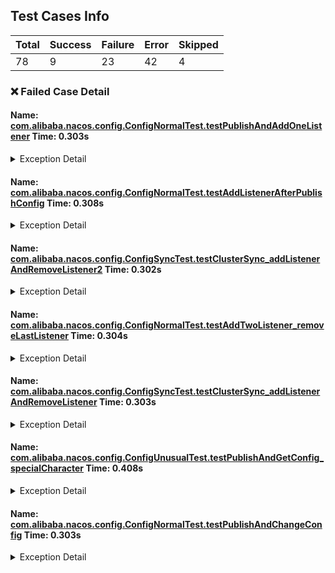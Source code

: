 ## Test Cases Info


|Total|Success|Failure|Error|Skipped|
|-----|-------|-------|-----|-------|
|78|9|23|42|4|  

 
### :x: Failed Case Detail 

#### Name: [com.alibaba.nacos.config.ConfigNormalTest.testPublishAndAddOneListener](https://github.com/nacos-group/nacos-e2e/tree/main/java/nacos-2X/src/test/java/com/alibaba/nacos/config/ConfigNormalTest.java#L94) Time: 0.303s

<details>
<summary>Exception Detail</summary>


**Exception**
org.opentest4j.AssertionFailedError: publishConfig check fail ==> expected: <true> but was: <false>
	at com.alibaba.nacos.config.ConfigNormalTest.testPublishAndAddOneListener(ConfigNormalTest.java:94)

**System out info**
2023-06-15 04:55:58 INFO  [c.a.n.n.SubscribeClusterTest  #setUp               :  39] Running test=Optional[public void com.alibaba.nacos.naming.SubscribeClusterTest.testSubscribeDelete() throws java.lang.Exception], serviceName=nacos.HMlwA.AhWDS.com
2023-06-15 04:55:58 INFO  [c.a.n.c.naming                #registerService     : 121] [REGISTER-SERVICE] public registering service nacos.HMlwA.AhWDS.com with instance Instance{instanceId='null', ip='127.0.0.1', port=8848, weight=1.0, healthy=true, enabled=true, ephemeral=true, clusterName='c1', serviceName='null', metadata={}}
2023-06-15 04:55:58 ERROR [c.a.n.c.r.client              #printIfErrorEnabled : 102] Send request fail, request = InstanceRequest{headers={app=unknown}, requestId='null'}, retryTimes = 1, errorMessage = Client not connected, current status:STARTING
2023-06-15 04:55:58 INFO  [c.a.n.c.r.c.g.GrpcClient      #ateNewManagedChannel: 182] grpc client connection server:127.0.0.1 ip,serverPort:9848,grpcTslConfig:{"sslProvider":"","enableTls":false,"mutualAuthEnable":false,"trustAll":false}
2023-06-15 04:55:58 INFO  [c.a.n.c.r.c.g.GrpcClient      #ateNewManagedChannel: 182] grpc client connection server:127.0.0.1 ip,serverPort:9848,grpcTslConfig:{"sslProvider":"","enableTls":false,"mutualAuthEnable":false,"trustAll":false}
2023-06-15 04:55:58 ERROR [c.a.n.c.r.c.g.GrpcClient      #printIfErrorEnabled : 102] Server check fail, please check server 127.0.0.1 ,port 9848 is available , error ={}
java.util.concurrent.ExecutionException: com.alibaba.nacos.shaded.io.grpc.StatusRuntimeException: UNAVAILABLE: io exception
	at com.alibaba.nacos.shaded.com.google.common.util.concurrent.AbstractFuture.getDoneValue(AbstractFuture.java:566)
	at com.alibaba.nacos.shaded.com.google.common.util.concurrent.AbstractFuture.get(AbstractFuture.java:445)
	at com.alibaba.nacos.common.remote.client.grpc.GrpcClient.serverCheck(GrpcClient.java:218)
	at com.alibaba.nacos.common.remote.client.grpc.GrpcClient.connectToServer(GrpcClient.java:329)
	at com.alibaba.nacos.common.remote.client.RpcClient.reconnect(RpcClient.java:502)
	at com.alibaba.nacos.common.remote.client.RpcClient.lambda$start$2(RpcClient.java:343)
	at java.util.concurrent.Executors$RunnableAdapter.call(Executors.java:511)
	at java.util.concurrent.FutureTask.run(FutureTask.java:266)
	at java.util.concurrent.ScheduledThreadPoolExecutor$ScheduledFutureTask.access$201(ScheduledThreadPoolExecutor.java:180)
	at java.util.concurrent.ScheduledThreadPoolExecutor$ScheduledFutureTask.run(ScheduledThreadPoolExecutor.java:293)
	at java.util.concurrent.ThreadPoolExecutor.runWorker(ThreadPoolExecutor.java:1149)
	at java.util.concurrent.ThreadPoolExecutor$Worker.run(ThreadPoolExecutor.java:624)
	at java.lang.Thread.run(Thread.java:750)
Caused by: com.alibaba.nacos.shaded.io.grpc.StatusRuntimeException: UNAVAILABLE: io exception
	at com.alibaba.nacos.shaded.io.grpc.Status.asRuntimeException(Status.java:539)
	at com.alibaba.nacos.shaded.io.grpc.stub.ClientCalls$UnaryStreamToFuture.onClose(ClientCalls.java:544)
	at com.alibaba.nacos.shaded.io.grpc.internal.DelayedClientCall$DelayedListener$3.run(DelayedClientCall.java:471)
	at com.alibaba.nacos.shaded.io.grpc.internal.DelayedClientCall$DelayedListener.delayOrExecute(DelayedClientCall.java:435)
	at com.alibaba.nacos.shaded.io.grpc.internal.DelayedClientCall$DelayedListener.onClose(DelayedClientCall.java:468)
	at com.alibaba.nacos.shaded.io.grpc.internal.ClientCallImpl.closeObserver(ClientCallImpl.java:563)
	at com.alibaba.nacos.shaded.io.grpc.internal.ClientCallImpl.access$300(ClientCallImpl.java:70)
	at com.alibaba.nacos.shaded.io.grpc.internal.ClientCallImpl$ClientStreamListenerImpl$1StreamClosed.runInternal(ClientCallImpl.java:744)
	at com.alibaba.nacos.shaded.io.grpc.internal.ClientCallImpl$ClientStreamListenerImpl$1StreamClosed.runInContext(ClientCallImpl.java:723)
	at com.alibaba.nacos.shaded.io.grpc.internal.ContextRunnable.run(ContextRunnable.java:37)
	at com.alibaba.nacos.shaded.io.grpc.internal.SerializingExecutor.run(SerializingExecutor.java:133)
	... 3 common frames omitted
Caused by: com.alibaba.nacos.shaded.io.grpc.netty.shaded.io.netty.channel.AbstractChannel$AnnotatedConnectException: Connection refused: /127.0.0.1:9848
Caused by: java.net.ConnectException: Connection refused
	at sun.nio.ch.SocketChannelImpl.checkConnect(Native Method)
	at sun.nio.ch.SocketChannelImpl.finishConnect(SocketChannelImpl.java:716)
	at com.alibaba.nacos.shaded.io.grpc.netty.shaded.io.netty.channel.socket.nio.NioSocketChannel.doFinishConnect(NioSocketChannel.java:337)
	at com.alibaba.nacos.shaded.io.grpc.netty.shaded.io.netty.channel.nio.AbstractNioChannel$AbstractNioUnsafe.finishConnect(AbstractNioChannel.java:334)
	at com.alibaba.nacos.shaded.io.grpc.netty.shaded.io.netty.channel.nio.NioEventLoop.processSelectedKey(NioEventLoop.java:710)
	at com.alibaba.nacos.shaded.io.grpc.netty.shaded.io.netty.channel.nio.NioEventLoop.processSelectedKeysOptimized(NioEventLoop.java:658)
	at com.alibaba.nacos.shaded.io.grpc.netty.shaded.io.netty.channel.nio.NioEventLoop.processSelectedKeys(NioEventLoop.java:584)
	at com.alibaba.nacos.shaded.io.grpc.netty.shaded.io.netty.channel.nio.NioEventLoop.run(NioEventLoop.java:496)
	at com.alibaba.nacos.shaded.io.grpc.netty.shaded.io.netty.util.concurrent.SingleThreadEventExecutor$4.run(SingleThreadEventExecutor.java:997)
	at com.alibaba.nacos.shaded.io.grpc.netty.shaded.io.netty.util.internal.ThreadExecutorMap$2.run(ThreadExecutorMap.java:74)
	at com.alibaba.nacos.shaded.io.grpc.netty.shaded.io.netty.util.concurrent.FastThreadLocalRunnable.run(FastThreadLocalRunnable.java:30)
	at java.lang.Thread.run(Thread.java:750)
2023-06-15 04:55:58 INFO  [c.a.n.c.r.client              #printIfInfoEnabled  :  63] [6f26f36d-1d0a-4e1c-921a-5df4376c6d46] Fail to connect server, after trying 3 times, last try server is {serverIp = '127.0.0.1', server main port = 8848}, error = unknown
2023-06-15 04:55:58 ERROR [c.a.n.c.r.c.g.GrpcClient      #printIfErrorEnabled : 102] Server check fail, please check server 127.0.0.1 ,port 9848 is available , error ={}
java.util.concurrent.ExecutionException: com.alibaba.nacos.shaded.io.grpc.StatusRuntimeException: UNAVAILABLE: io exception
	at com.alibaba.nacos.shaded.com.google.common.util.concurrent.AbstractFuture.getDoneValue(AbstractFuture.java:566)
	at com.alibaba.nacos.shaded.com.google.common.util.concurrent.AbstractFuture.get(AbstractFuture.java:445)
	at com.alibaba.nacos.common.remote.client.grpc.GrpcClient.serverCheck(GrpcClient.java:218)
	at com.alibaba.nacos.common.remote.client.grpc.GrpcClient.connectToServer(GrpcClient.java:329)
	at com.alibaba.nacos.common.remote.client.RpcClient.reconnect(RpcClient.java:502)
	at com.alibaba.nacos.common.remote.client.RpcClient.lambda$start$2(RpcClient.java:343)
	at java.util.concurrent.Executors$RunnableAdapter.call(Executors.java:511)
	at java.util.concurrent.FutureTask.run(FutureTask.java:266)
	at java.util.concurrent.ScheduledThreadPoolExecutor$ScheduledFutureTask.access$201(ScheduledThreadPoolExecutor.java:180)
	at java.util.concurrent.ScheduledThreadPoolExecutor$ScheduledFutureTask.run(ScheduledThreadPoolExecutor.java:293)
	at java.util.concurrent.ThreadPoolExecutor.runWorker(ThreadPoolExecutor.java:1149)
	at java.util.concurrent.ThreadPoolExecutor$Worker.run(ThreadPoolExecutor.java:624)
	at java.lang.Thread.run(Thread.java:750)
Caused by: com.alibaba.nacos.shaded.io.grpc.StatusRuntimeException: UNAVAILABLE: io exception
	at com.alibaba.nacos.shaded.io.grpc.Status.asRuntimeException(Status.java:539)
	at com.alibaba.nacos.shaded.io.grpc.stub.ClientCalls$UnaryStreamToFuture.onClose(ClientCalls.java:544)
	at com.alibaba.nacos.shaded.io.grpc.internal.DelayedClientCall$DelayedListener$3.run(DelayedClientCall.java:471)
	at com.alibaba.nacos.shaded.io.grpc.internal.DelayedClientCall$DelayedListener.delayOrExecute(DelayedClientCall.java:435)
	at com.alibaba.nacos.shaded.io.grpc.internal.DelayedClientCall$DelayedListener.onClose(DelayedClientCall.java:468)
	at com.alibaba.nacos.shaded.io.grpc.internal.ClientCallImpl.closeObserver(ClientCallImpl.java:563)
	at com.alibaba.nacos.shaded.io.grpc.internal.ClientCallImpl.access$300(ClientCallImpl.java:70)
	at com.alibaba.nacos.shaded.io.grpc.internal.ClientCallImpl$ClientStreamListenerImpl$1StreamClosed.runInternal(ClientCallImpl.java:744)
	at com.alibaba.nacos.shaded.io.grpc.internal.ClientCallImpl$ClientStreamListenerImpl$1StreamClosed.runInContext(ClientCallImpl.java:723)
	at com.alibaba.nacos.shaded.io.grpc.internal.ContextRunnable.run(ContextRunnable.java:37)
	at com.alibaba.nacos.shaded.io.grpc.internal.SerializingExecutor.run(SerializingExecutor.java:133)
	... 3 common frames omitted
Caused by: com.alibaba.nacos.shaded.io.grpc.netty.shaded.io.netty.channel.AbstractChannel$AnnotatedConnectException: Connection refused: /127.0.0.1:9848
Caused by: java.net.ConnectException: Connection refused
	at sun.nio.ch.SocketChannelImpl.checkConnect(Native Method)
	at sun.nio.ch.SocketChannelImpl.finishConnect(SocketChannelImpl.java:716)
	at com.alibaba.nacos.shaded.io.grpc.netty.shaded.io.netty.channel.socket.nio.NioSocketChannel.doFinishConnect(NioSocketChannel.java:337)
	at com.alibaba.nacos.shaded.io.grpc.netty.shaded.io.netty.channel.nio.AbstractNioChannel$AbstractNioUnsafe.finishConnect(AbstractNioChannel.java:334)
	at com.alibaba.nacos.shaded.io.grpc.netty.shaded.io.netty.channel.nio.NioEventLoop.processSelectedKey(NioEventLoop.java:710)
	at com.alibaba.nacos.shaded.io.grpc.netty.shaded.io.netty.channel.nio.NioEventLoop.processSelectedKeysOptimized(NioEventLoop.java:658)
	at com.alibaba.nacos.shaded.io.grpc.netty.shaded.io.netty.channel.nio.NioEventLoop.processSelectedKeys(NioEventLoop.java:584)
	at com.alibaba.nacos.shaded.io.grpc.netty.shaded.io.netty.channel.nio.NioEventLoop.run(NioEventLoop.java:496)
	at com.alibaba.nacos.shaded.io.grpc.netty.shaded.io.netty.util.concurrent.SingleThreadEventExecutor$4.run(SingleThreadEventExecutor.java:997)
	at com.alibaba.nacos.shaded.io.grpc.netty.shaded.io.netty.util.internal.ThreadExecutorMap$2.run(ThreadExecutorMap.java:74)
	at com.alibaba.nacos.shaded.io.grpc.netty.shaded.io.netty.util.concurrent.FastThreadLocalRunnable.run(FastThreadLocalRunnable.java:30)
	at java.lang.Thread.run(Thread.java:750)
2023-06-15 04:55:58 INFO  [c.a.n.c.r.client              #printIfInfoEnabled  :  63] [05a9063c-6c77-43fd-8927-18776a5f500d] Fail to connect server, after trying 3 times, last try server is {serverIp = '127.0.0.1', server main port = 8848}, error = unknown
2023-06-15 04:55:58 ERROR [c.a.n.c.r.client              #printIfErrorEnabled : 102] Send request fail, request = ConfigPublishRequest{headers={charset=UTF-8, Client-AppName=unknown, Client-RequestToken=5b3c629ca65baf33f0c74d9ce8dfd8b2, Client-RequestTS=1686804958659, exConfigInfo=true}, requestId='null'}, retryTimes = 2, errorMessage = Client not connected, current status:STARTING
2023-06-15 04:55:58 ERROR [c.a.n.c.r.client              #printIfErrorEnabled : 102] Send request fail, request = ConfigPublishRequest{headers={charset=UTF-8, Client-AppName=unknown, Client-RequestToken=5b3c629ca65baf33f0c74d9ce8dfd8b2, Client-RequestTS=1686804958659, exConfigInfo=true}, requestId='null'}, retryTimes = 2, errorMessage = Client not connected, current status:STARTING
2023-06-15 04:55:58 WARN  [c.a.n.c.c.i.ClientWorker      #publishConfig       :1064] [fixed-127.0.0.1_8848] [publish-single] error, dataId=config.test.twOyaItMox, group=DEFAULT_GROUP, tenant=, code=unknown, msg=Client not connected, current status:STARTING
2023-06-15 04:55:58 WARN  [c.a.n.c.c.i.ClientWorker      #publishConfig       :1064] [fixed-127.0.0.1_8848] [publish-single] error, dataId=config.test.dfJwuzVwPZ, group=DEFAULT_GROUP, tenant=, code=unknown, msg=Client not connected, current status:STARTING
2023-06-15 04:55:58 INFO  [c.a.n.c.ConfigNormalTest      #ishAndAddOneListener:  93] publishConfig dataId:config.test.twOyaItMox, group:DEFAULT_GROUP, result:false



</details>

#### Name: [com.alibaba.nacos.config.ConfigNormalTest.testAddListenerAfterPublishConfig](https://github.com/nacos-group/nacos-e2e/tree/main/java/nacos-2X/src/test/java/com/alibaba/nacos/config/ConfigNormalTest.java#L292) Time: 0.308s

<details>
<summary>Exception Detail</summary>


**Exception**
org.opentest4j.AssertionFailedError: expected: <true> but was: <false>
	at com.alibaba.nacos.config.ConfigNormalTest.testAddListenerAfterPublishConfig(ConfigNormalTest.java:292)

**System out info**
2023-06-15 04:55:51 ERROR [c.a.n.c.r.client              #printIfErrorEnabled : 102] Send request fail, request = ConfigPublishRequest{headers={charset=UTF-8, Client-AppName=unknown, Client-RequestToken=4532dca4fd9a7e1bac55115e8932540b, Client-RequestTS=1686804951511, exConfigInfo=true}, requestId='null'}, retryTimes = 2, errorMessage = Client not connected, current status:STARTING
2023-06-15 04:55:51 WARN  [c.a.n.c.c.i.ClientWorker      #publishConfig       :1064] [fixed-127.0.0.1_8848] [publish-single] error, dataId=config.test.MoKFKXehHl, group=DEFAULT_GROUP, tenant=, code=unknown, msg=Client not connected, current status:STARTING
2023-06-15 04:55:51 ERROR [c.a.n.c.r.client              #printIfErrorEnabled : 102] Send request fail, request = ConfigPublishRequest{headers={charset=UTF-8, Client-AppName=unknown, Client-RequestToken=167488b70ed4b7b0d9ce8b04619f18a9, Client-RequestTS=1686804951631, exConfigInfo=true}, requestId='null'}, retryTimes = 1, errorMessage = Client not connected, current status:STARTING
2023-06-15 04:55:51 ERROR [c.a.n.c.r.client              #printIfErrorEnabled : 102] Send request fail, request = SubscribeServiceRequest{headers={app=unknown}, requestId='null'}, retryTimes = 0, errorMessage = Client not connected, current status:STARTING
2023-06-15 04:55:51 ERROR [c.a.n.c.r.client              #printIfErrorEnabled : 102] Send request fail, request = ConfigPublishRequest{headers={charset=UTF-8, Client-AppName=unknown, Client-RequestToken=7c369050fb73e2277776869e8da5b13c, Client-RequestTS=1686804951540, exConfigInfo=true}, requestId='null'}, retryTimes = 2, errorMessage = Client not connected, current status:STARTING
2023-06-15 04:55:51 WARN  [c.a.n.c.c.i.ClientWorker      #publishConfig       :1064] [fixed-127.0.0.1_8848] [publish-single] error, dataId=config.test.FcHYmpXJNT, group=DEFAULT_GROUP, tenant=, code=unknown, msg=Client not connected, current status:STARTING
2023-06-15 04:55:51 INFO  [c.a.n.c.ConfigNormalTest      #erAfterPublishConfig: 291] publishConfig dataId:config.test.FcHYmpXJNT, group:DEFAULT_GROUP, result:false



</details>

#### Name: [com.alibaba.nacos.config.ConfigSyncTest.testClusterSync_addListenerAndRemoveListener2](https://github.com/nacos-group/nacos-e2e/tree/main/java/nacos-2X/src/test/java/com/alibaba/nacos/config/ConfigSyncTest.java#L196) Time: 0.302s

<details>
<summary>Exception Detail</summary>


**Exception**
org.opentest4j.AssertionFailedError: expected: <true> but was: <false>
	at com.alibaba.nacos.config.ConfigSyncTest.testClusterSync_addListenerAndRemoveListener2(ConfigSyncTest.java:196)

**System out info**
2023-06-15 04:56:01 WARN  [c.a.n.c.naming                #run                 :  47] Grpc Connection is disconnect, skip current redo task
2023-06-15 04:56:01 ERROR [c.a.n.c.r.client              #printIfErrorEnabled : 102] Send request fail, request = ConfigQueryRequest{headers={charset=UTF-8, Client-AppName=unknown, Client-RequestToken=6ee606b2f3ba0ffb0910027906ec0ca2, Client-RequestTS=1686804960800, exConfigInfo=true, notify=false}, requestId='null'}, retryTimes = 2, errorMessage = Client not connected, current status:STARTING
2023-06-15 04:56:01 WARN  [c.a.n.c.c.NacosConfigService  #getConfigInner      : 195] [fixed-127.0.0.1_8848] [get-config] get from server error, dataId=config.test.YWnPdRnqnY, group=DEFAULT_GROUP, tenant=, msg=ErrCode:-401, ErrMsg:Client not connected, current status:STARTING
2023-06-15 04:56:01 WARN  [c.a.n.c.naming                #run                 :  47] Grpc Connection is disconnect, skip current redo task
2023-06-15 04:56:01 ERROR [c.a.n.c.r.client              #printIfErrorEnabled : 102] Send request fail, request = ConfigPublishRequest{headers={charset=UTF-8, Client-AppName=unknown, Client-RequestToken=92d7b3f196bca01d8de92a4f3d6dd3d7, Client-RequestTS=1686804960815, exConfigInfo=true}, requestId='null'}, retryTimes = 2, errorMessage = Client not connected, current status:STARTING
2023-06-15 04:56:01 WARN  [c.a.n.c.c.i.ClientWorker      #publishConfig       :1064] [fixed-127.0.0.1_8848] [publish-single] error, dataId=config.test.IvOzitlArH, group=DEFAULT_GROUP, tenant=, code=unknown, msg=Client not connected, current status:STARTING



</details>

#### Name: [com.alibaba.nacos.config.ConfigNormalTest.testAddTwoListener_removeLastListener](https://github.com/nacos-group/nacos-e2e/tree/main/java/nacos-2X/src/test/java/com/alibaba/nacos/config/ConfigNormalTest.java#L324) Time: 0.304s

<details>
<summary>Exception Detail</summary>


**Exception**
org.opentest4j.AssertionFailedError: expected: <true> but was: <false>
	at com.alibaba.nacos.config.ConfigNormalTest.testAddTwoListener_removeLastListener(ConfigNormalTest.java:324)

**System out info**
2023-06-15 04:55:52 ERROR [c.a.n.c.r.client              #printIfErrorEnabled : 102] Send request fail, request = SubscribeServiceRequest{headers={app=unknown}, requestId='null'}, retryTimes = 0, errorMessage = Client not connected, current status:STARTING
2023-06-15 04:55:52 ERROR [c.a.n.c.r.client              #printIfErrorEnabled : 102] Send request fail, request = ConfigPublishRequest{headers={charset=UTF-8, Client-AppName=unknown, Client-RequestToken=a6065aee4bd7e76bc5a48314c3c3e613, Client-RequestTS=1686804951849, exConfigInfo=true}, requestId='null'}, retryTimes = 2, errorMessage = Client not connected, current status:STARTING
2023-06-15 04:55:52 WARN  [c.a.n.c.c.i.ClientWorker      #publishConfig       :1064] [fixed-127.0.0.1_8848] [publish-single] error, dataId=config.test.sacaJFdrNZ, group=DEFAULT_GROUP, tenant=, code=unknown, msg=Client not connected, current status:STARTING



</details>

#### Name: [com.alibaba.nacos.config.ConfigSyncTest.testClusterSync_addListenerAndRemoveListener](https://github.com/nacos-group/nacos-e2e/tree/main/java/nacos-2X/src/test/java/com/alibaba/nacos/config/ConfigSyncTest.java#L168) Time: 0.303s

<details>
<summary>Exception Detail</summary>


**Exception**
org.opentest4j.AssertionFailedError: expected: <true> but was: <false>
	at com.alibaba.nacos.config.ConfigSyncTest.testClusterSync_addListenerAndRemoveListener(ConfigSyncTest.java:168)

**System out info**


</details>

#### Name: [com.alibaba.nacos.config.ConfigUnusualTest.testPublishAndGetConfig_specialCharacter](https://github.com/nacos-group/nacos-e2e/tree/main/java/nacos-2X/src/test/java/com/alibaba/nacos/config/ConfigUnusualTest.java#L174) Time: 0.408s

<details>
<summary>Exception Detail</summary>


**Exception**
org.opentest4j.AssertionFailedError: publishConfig check fail ==> expected: <true> but was: <false>
	at com.alibaba.nacos.config.ConfigUnusualTest.testPublishAndGetConfig_specialCharacter(ConfigUnusualTest.java:174)

**System out info**
2023-06-15 04:55:58 ERROR [c.a.n.c.r.client              #printIfErrorEnabled : 102] Send request fail, request = ConfigPublishRequest{headers={charset=UTF-8, Client-AppName=unknown, Client-RequestToken=59572a797fba5058beea236ce99ddf58, Client-RequestTS=1686804958357, exConfigInfo=true}, requestId='null'}, retryTimes = 2, errorMessage = Client not connected, current status:STARTING
2023-06-15 04:55:58 WARN  [c.a.n.c.c.i.ClientWorker      #publishConfig       :1064] [fixed-127.0.0.1_8848] [publish-single] error, dataId=config.test.xRZVrXQsNQ, group=DEFAULT_GROUP, tenant=, code=unknown, msg=Client not connected, current status:STARTING
2023-06-15 04:55:58 INFO  [c.a.n.c.ConfigUnusualTest     #fig_specialCharacter: 173] publishConfig dataId:config.test.xRZVrXQsNQ, group:DEFAULT_GROUP, result:false



</details>

#### Name: [com.alibaba.nacos.config.ConfigNormalTest.testPublishAndChangeConfig](https://github.com/nacos-group/nacos-e2e/tree/main/java/nacos-2X/src/test/java/com/alibaba/nacos/config/ConfigNormalTest.java#L198) Time: 0.303s

<details>
<summary>Exception Detail</summary>


**Exception**
org.opentest4j.AssertionFailedError: expected: <true> but was: <false>
	at com.alibaba.nacos.config.ConfigNormalTest.testPublishAndChangeConfig(ConfigNormalTest.java:198)

**System out info**
2023-06-15 04:55:59 INFO  [c.a.n.n.SubscribeClusterTest  #setUp               :  39] Running test=Optional[public void com.alibaba.nacos.naming.SubscribeClusterTest.testSubscribeChangeWeight() throws java.lang.Exception], serviceName=nacos.MkaYk.jEvSU.com
2023-06-15 04:55:59 INFO  [c.a.n.c.naming                #registerService     : 121] [REGISTER-SERVICE] public registering service nacos.MkaYk.jEvSU.com with instance Instance{instanceId='null', ip='127.0.0.1', port=8848, weight=2.0, healthy=true, enabled=true, ephemeral=true, clusterName='c1', serviceName='nacos.MkaYk.jEvSU.com', metadata={site=et2}}
2023-06-15 04:55:59 INFO  [c.a.n.c.r.c.g.GrpcClient      #ateNewManagedChannel: 182] grpc client connection server:127.0.0.1 ip,serverPort:9848,grpcTslConfig:{"sslProvider":"","enableTls":false,"mutualAuthEnable":false,"trustAll":false}
2023-06-15 04:55:59 INFO  [c.a.n.c.r.c.g.GrpcClient      #ateNewManagedChannel: 182] grpc client connection server:127.0.0.1 ip,serverPort:9848,grpcTslConfig:{"sslProvider":"","enableTls":false,"mutualAuthEnable":false,"trustAll":false}
2023-06-15 04:55:59 ERROR [c.a.n.c.r.client              #printIfErrorEnabled : 102] Send request fail, request = SubscribeServiceRequest{headers={app=unknown}, requestId='null'}, retryTimes = 1, errorMessage = Client not connected, current status:STARTING
2023-06-15 04:55:59 ERROR [c.a.n.c.r.c.g.GrpcClient      #printIfErrorEnabled : 102] Server check fail, please check server 127.0.0.1 ,port 9848 is available , error ={}
java.util.concurrent.ExecutionException: com.alibaba.nacos.shaded.io.grpc.StatusRuntimeException: UNAVAILABLE: io exception
	at com.alibaba.nacos.shaded.com.google.common.util.concurrent.AbstractFuture.getDoneValue(AbstractFuture.java:566)
	at com.alibaba.nacos.shaded.com.google.common.util.concurrent.AbstractFuture.get(AbstractFuture.java:445)
	at com.alibaba.nacos.common.remote.client.grpc.GrpcClient.serverCheck(GrpcClient.java:218)
	at com.alibaba.nacos.common.remote.client.grpc.GrpcClient.connectToServer(GrpcClient.java:329)
	at com.alibaba.nacos.common.remote.client.RpcClient.reconnect(RpcClient.java:502)
	at com.alibaba.nacos.common.remote.client.RpcClient.lambda$start$2(RpcClient.java:343)
	at java.util.concurrent.Executors$RunnableAdapter.call(Executors.java:511)
	at java.util.concurrent.FutureTask.run(FutureTask.java:266)
	at java.util.concurrent.ScheduledThreadPoolExecutor$ScheduledFutureTask.access$201(ScheduledThreadPoolExecutor.java:180)
	at java.util.concurrent.ScheduledThreadPoolExecutor$ScheduledFutureTask.run(ScheduledThreadPoolExecutor.java:293)
	at java.util.concurrent.ThreadPoolExecutor.runWorker(ThreadPoolExecutor.java:1149)
	at java.util.concurrent.ThreadPoolExecutor$Worker.run(ThreadPoolExecutor.java:624)
	at java.lang.Thread.run(Thread.java:750)
Caused by: com.alibaba.nacos.shaded.io.grpc.StatusRuntimeException: UNAVAILABLE: io exception
	at com.alibaba.nacos.shaded.io.grpc.Status.asRuntimeException(Status.java:539)
	at com.alibaba.nacos.shaded.io.grpc.stub.ClientCalls$UnaryStreamToFuture.onClose(ClientCalls.java:544)
	at com.alibaba.nacos.shaded.io.grpc.internal.DelayedClientCall$DelayedListener$3.run(DelayedClientCall.java:471)
	at com.alibaba.nacos.shaded.io.grpc.internal.DelayedClientCall$DelayedListener.delayOrExecute(DelayedClientCall.java:435)
	at com.alibaba.nacos.shaded.io.grpc.internal.DelayedClientCall$DelayedListener.onClose(DelayedClientCall.java:468)
	at com.alibaba.nacos.shaded.io.grpc.internal.ClientCallImpl.closeObserver(ClientCallImpl.java:563)
	at com.alibaba.nacos.shaded.io.grpc.internal.ClientCallImpl.access$300(ClientCallImpl.java:70)
	at com.alibaba.nacos.shaded.io.grpc.internal.ClientCallImpl$ClientStreamListenerImpl$1StreamClosed.runInternal(ClientCallImpl.java:744)
	at com.alibaba.nacos.shaded.io.grpc.internal.ClientCallImpl$ClientStreamListenerImpl$1StreamClosed.runInContext(ClientCallImpl.java:723)
	at com.alibaba.nacos.shaded.io.grpc.internal.ContextRunnable.run(ContextRunnable.java:37)
	at com.alibaba.nacos.shaded.io.grpc.internal.SerializingExecutor.run(SerializingExecutor.java:133)
	... 3 common frames omitted
Caused by: com.alibaba.nacos.shaded.io.grpc.netty.shaded.io.netty.channel.AbstractChannel$AnnotatedConnectException: Connection refused: /127.0.0.1:9848
Caused by: java.net.ConnectException: Connection refused
	at sun.nio.ch.SocketChannelImpl.checkConnect(Native Method)
	at sun.nio.ch.SocketChannelImpl.finishConnect(SocketChannelImpl.java:716)
	at com.alibaba.nacos.shaded.io.grpc.netty.shaded.io.netty.channel.socket.nio.NioSocketChannel.doFinishConnect(NioSocketChannel.java:337)
	at com.alibaba.nacos.shaded.io.grpc.netty.shaded.io.netty.channel.nio.AbstractNioChannel$AbstractNioUnsafe.finishConnect(AbstractNioChannel.java:334)
	at com.alibaba.nacos.shaded.io.grpc.netty.shaded.io.netty.channel.nio.NioEventLoop.processSelectedKey(NioEventLoop.java:710)
	at com.alibaba.nacos.shaded.io.grpc.netty.shaded.io.netty.channel.nio.NioEventLoop.processSelectedKeysOptimized(NioEventLoop.java:658)
	at com.alibaba.nacos.shaded.io.grpc.netty.shaded.io.netty.channel.nio.NioEventLoop.processSelectedKeys(NioEventLoop.java:584)
	at com.alibaba.nacos.shaded.io.grpc.netty.shaded.io.netty.channel.nio.NioEventLoop.run(NioEventLoop.java:496)
	at com.alibaba.nacos.shaded.io.grpc.netty.shaded.io.netty.util.concurrent.SingleThreadEventExecutor$4.run(SingleThreadEventExecutor.java:997)
	at com.alibaba.nacos.shaded.io.grpc.netty.shaded.io.netty.util.internal.ThreadExecutorMap$2.run(ThreadExecutorMap.java:74)
	at com.alibaba.nacos.shaded.io.grpc.netty.shaded.io.netty.util.concurrent.FastThreadLocalRunnable.run(FastThreadLocalRunnable.java:30)
	at java.lang.Thread.run(Thread.java:750)
2023-06-15 04:55:59 ERROR [c.a.n.c.r.c.g.GrpcClient      #printIfErrorEnabled : 102] Server check fail, please check server 127.0.0.1 ,port 9848 is available , error ={}
java.util.concurrent.ExecutionException: com.alibaba.nacos.shaded.io.grpc.StatusRuntimeException: UNAVAILABLE: io exception
	at com.alibaba.nacos.shaded.com.google.common.util.concurrent.AbstractFuture.getDoneValue(AbstractFuture.java:566)
	at com.alibaba.nacos.shaded.com.google.common.util.concurrent.AbstractFuture.get(AbstractFuture.java:445)
	at com.alibaba.nacos.common.remote.client.grpc.GrpcClient.serverCheck(GrpcClient.java:218)
	at com.alibaba.nacos.common.remote.client.grpc.GrpcClient.connectToServer(GrpcClient.java:329)
	at com.alibaba.nacos.common.remote.client.RpcClient.reconnect(RpcClient.java:502)
	at com.alibaba.nacos.common.remote.client.RpcClient.lambda$start$2(RpcClient.java:343)
	at java.util.concurrent.Executors$RunnableAdapter.call(Executors.java:511)
	at java.util.concurrent.FutureTask.run(FutureTask.java:266)
	at java.util.concurrent.ScheduledThreadPoolExecutor$ScheduledFutureTask.access$201(ScheduledThreadPoolExecutor.java:180)
	at java.util.concurrent.ScheduledThreadPoolExecutor$ScheduledFutureTask.run(ScheduledThreadPoolExecutor.java:293)
	at java.util.concurrent.ThreadPoolExecutor.runWorker(ThreadPoolExecutor.java:1149)
	at java.util.concurrent.ThreadPoolExecutor$Worker.run(ThreadPoolExecutor.java:624)
	at java.lang.Thread.run(Thread.java:750)
Caused by: com.alibaba.nacos.shaded.io.grpc.StatusRuntimeException: UNAVAILABLE: io exception
	at com.alibaba.nacos.shaded.io.grpc.Status.asRuntimeException(Status.java:539)
	at com.alibaba.nacos.shaded.io.grpc.stub.ClientCalls$UnaryStreamToFuture.onClose(ClientCalls.java:544)
	at com.alibaba.nacos.shaded.io.grpc.internal.DelayedClientCall$DelayedListener$3.run(DelayedClientCall.java:471)
	at com.alibaba.nacos.shaded.io.grpc.internal.DelayedClientCall$DelayedListener.delayOrExecute(DelayedClientCall.java:435)
	at com.alibaba.nacos.shaded.io.grpc.internal.DelayedClientCall$DelayedListener.onClose(DelayedClientCall.java:468)
	at com.alibaba.nacos.shaded.io.grpc.internal.ClientCallImpl.closeObserver(ClientCallImpl.java:563)
	at com.alibaba.nacos.shaded.io.grpc.internal.ClientCallImpl.access$300(ClientCallImpl.java:70)
	at com.alibaba.nacos.shaded.io.grpc.internal.ClientCallImpl$ClientStreamListenerImpl$1StreamClosed.runInternal(ClientCallImpl.java:744)
	at com.alibaba.nacos.shaded.io.grpc.internal.ClientCallImpl$ClientStreamListenerImpl$1StreamClosed.runInContext(ClientCallImpl.java:723)
	at com.alibaba.nacos.shaded.io.grpc.internal.ContextRunnable.run(ContextRunnable.java:37)
	at com.alibaba.nacos.shaded.io.grpc.internal.SerializingExecutor.run(SerializingExecutor.java:133)
	... 3 common frames omitted
Caused by: com.alibaba.nacos.shaded.io.grpc.netty.shaded.io.netty.channel.AbstractChannel$AnnotatedConnectException: Connection refused: /127.0.0.1:9848
Caused by: java.net.ConnectException: Connection refused
	at sun.nio.ch.SocketChannelImpl.checkConnect(Native Method)
	at sun.nio.ch.SocketChannelImpl.finishConnect(SocketChannelImpl.java:716)
	at com.alibaba.nacos.shaded.io.grpc.netty.shaded.io.netty.channel.socket.nio.NioSocketChannel.doFinishConnect(NioSocketChannel.java:337)
	at com.alibaba.nacos.shaded.io.grpc.netty.shaded.io.netty.channel.nio.AbstractNioChannel$AbstractNioUnsafe.finishConnect(AbstractNioChannel.java:334)
	at com.alibaba.nacos.shaded.io.grpc.netty.shaded.io.netty.channel.nio.NioEventLoop.processSelectedKey(NioEventLoop.java:710)
	at com.alibaba.nacos.shaded.io.grpc.netty.shaded.io.netty.channel.nio.NioEventLoop.processSelectedKeysOptimized(NioEventLoop.java:658)
	at com.alibaba.nacos.shaded.io.grpc.netty.shaded.io.netty.channel.nio.NioEventLoop.processSelectedKeys(NioEventLoop.java:584)
	at com.alibaba.nacos.shaded.io.grpc.netty.shaded.io.netty.channel.nio.NioEventLoop.run(NioEventLoop.java:496)
	at com.alibaba.nacos.shaded.io.grpc.netty.shaded.io.netty.util.concurrent.SingleThreadEventExecutor$4.run(SingleThreadEventExecutor.java:997)
	at com.alibaba.nacos.shaded.io.grpc.netty.shaded.io.netty.util.internal.ThreadExecutorMap$2.run(ThreadExecutorMap.java:74)
	at com.alibaba.nacos.shaded.io.grpc.netty.shaded.io.netty.util.concurrent.FastThreadLocalRunnable.run(FastThreadLocalRunnable.java:30)
	at java.lang.Thread.run(Thread.java:750)
2023-06-15 04:55:59 INFO  [c.a.n.c.r.client              #printIfInfoEnabled  :  63] [4714c6d0-2167-40dd-af8e-d61877c1be6c] Fail to connect server, after trying 13 times, last try server is {serverIp = '127.0.0.1', server main port = 8848}, error = unknown
2023-06-15 04:55:59 INFO  [c.a.n.c.r.client              #printIfInfoEnabled  :  63] [5a27e46d-dfd2-4a28-8e7f-f94825f4731f] Fail to connect server, after trying 13 times, last try server is {serverIp = '127.0.0.1', server main port = 8848}, error = unknown
2023-06-15 04:55:59 ERROR [c.a.n.c.r.client              #printIfErrorEnabled : 102] Send request fail, request = ConfigPublishRequest{headers={charset=UTF-8, Client-AppName=unknown, Client-RequestToken=5780e8e45642c56725cb8eee114adf6e, Client-RequestTS=1686804958962, exConfigInfo=true}, requestId='null'}, retryTimes = 2, errorMessage = Client not connected, current status:STARTING
2023-06-15 04:55:59 WARN  [c.a.n.c.c.i.ClientWorker      #publishConfig       :1064] [fixed-127.0.0.1_8848] [publish-single] error, dataId=config.test.vdtIMjHcDp, group=DEFAULT_GROUP, tenant=, code=unknown, msg=Client not connected, current status:STARTING
2023-06-15 04:55:59 ERROR [c.a.n.c.r.client              #printIfErrorEnabled : 102] Send request fail, request = ConfigPublishRequest{headers={charset=UTF-8, Client-AppName=unknown, Client-RequestToken=5780e8e45642c56725cb8eee114adf6e, Client-RequestTS=1686804958962, exConfigInfo=true}, requestId='null'}, retryTimes = 2, errorMessage = Client not connected, current status:STARTING
2023-06-15 04:55:59 INFO  [c.a.n.c.ConfigNormalTest      #blishAndChangeConfig: 197] publishConfig dataId:config.test.vdtIMjHcDp, group:DEFAULT_GROUP, result:false
2023-06-15 04:55:59 WARN  [c.a.n.c.c.i.ClientWorker      #publishConfig       :1064] [fixed-127.0.0.1_8848] [publish-single] error, dataId=config.test.fkGhXTZwCb, group=DEFAULT_GROUP, tenant=, code=unknown, msg=Client not connected, current status:STARTING



</details>
